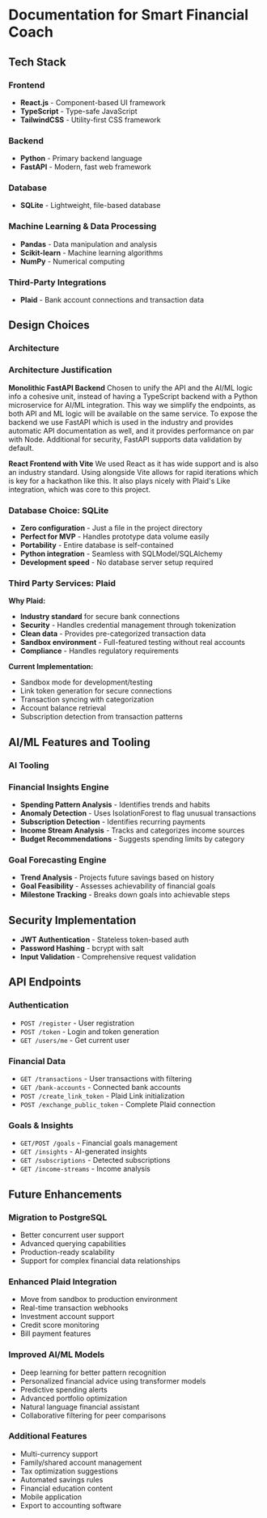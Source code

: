 # Documentation for Smart Financial Coach

## Tech Stack

### Frontend
- **React.js** - Component-based UI framework
- **TypeScript** - Type-safe JavaScript
- **TailwindCSS** - Utility-first CSS framework

### Backend
- **Python** - Primary backend language
- **FastAPI** - Modern, fast web framework

### Database
- **SQLite** - Lightweight, file-based database

### Machine Learning & Data Processing
- **Pandas** - Data manipulation and analysis
- **Scikit-learn** - Machine learning algorithms
- **NumPy** - Numerical computing

### Third-Party Integrations
- **Plaid** - Bank account connections and transaction data

## Design Choices

### Architecture

### Architecture Justification

**Monolithic FastAPI Backend**
Chosen to unify the API and the AI/ML logic info a cohesive unit, instead of
having a TypeScript backend with a Python microservice for AI/ML integration.
This way we simplify the endpoints, as both API and ML logic will be available
on the same service. To expose the backend we use FastAPI which is used in the
industry and provides automatic API documentation as well, and it provides
performance on par with Node. Additional for security, FastAPI supports data
validation by default. 

**React Frontend with Vite**
We used React as it has wide support and is also an industry standard. Using
alongside Vite allows for rapid iterations which is key for a hackathon like
this. It also plays nicely with Plaid's Like integration, which was core to this
project.

### Database Choice: SQLite
- **Zero configuration** - Just a file in the project directory
- **Perfect for MVP** - Handles prototype data volume easily
- **Portability** - Entire database is self-contained
- **Python integration** - Seamless with SQLModel/SQLAlchemy
- **Development speed** - No database server setup required

### Third Party Services: Plaid

**Why Plaid:**
- **Industry standard** for secure bank connections
- **Security** - Handles credential management through tokenization
- **Clean data** - Provides pre-categorized transaction data
- **Sandbox environment** - Full-featured testing without real accounts
- **Compliance** - Handles regulatory requirements

**Current Implementation:**
- Sandbox mode for development/testing
- Link token generation for secure connections
- Transaction syncing with categorization
- Account balance retrieval
- Subscription detection from transaction patterns

## AI/ML Features and Tooling

### AI Tooling

### Financial Insights Engine
- **Spending Pattern Analysis** - Identifies trends and habits
- **Anomaly Detection** - Uses IsolationForest to flag unusual transactions
- **Subscription Detection** - Identifies recurring payments
- **Income Stream Analysis** - Tracks and categorizes income sources
- **Budget Recommendations** - Suggests spending limits by category

### Goal Forecasting Engine
- **Trend Analysis** - Projects future savings based on history
- **Goal Feasibility** - Assesses achievability of financial goals
- **Milestone Tracking** - Breaks down goals into achievable steps

## Security Implementation

- **JWT Authentication** - Stateless token-based auth
- **Password Hashing** - bcrypt with salt
- **Input Validation** - Comprehensive request validation

## API Endpoints

### Authentication
- `POST /register` - User registration
- `POST /token` - Login and token generation
- `GET /users/me` - Get current user

### Financial Data
- `GET /transactions` - User transactions with filtering
- `GET /bank-accounts` - Connected bank accounts
- `POST /create_link_token` - Plaid Link initialization
- `POST /exchange_public_token` - Complete Plaid connection

### Goals & Insights
- `GET/POST /goals` - Financial goals management
- `GET /insights` - AI-generated insights
- `GET /subscriptions` - Detected subscriptions
- `GET /income-streams` - Income analysis

## Future Enhancements

### Migration to PostgreSQL
- Better concurrent user support
- Advanced querying capabilities
- Production-ready scalability
- Support for complex financial data relationships

### Enhanced Plaid Integration
- Move from sandbox to production environment
- Real-time transaction webhooks
- Investment account support
- Credit score monitoring
- Bill payment features

### Improved AI/ML Models
- Deep learning for better pattern recognition
- Personalized financial advice using transformer models
- Predictive spending alerts
- Advanced portfolio optimization
- Natural language financial assistant
- Collaborative filtering for peer comparisons

### Additional Features
- Multi-currency support
- Family/shared account management
- Tax optimization suggestions
- Automated savings rules
- Financial education content
- Mobile application
- Export to accounting software


